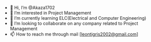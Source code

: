 - 👋 Hi, I’m @Akaza1702
- 👀 I’m interested in Project Management
- 🌱 I’m currently learning ELC(Electrical and Computer Engineering)
- 💞️ I’m looking to collaborate on any company related to Project Management 
- 📫 How to reach me through mail [leontigris2002@gmail.com]

<!---
Akaza1702/Akaza1702 is a ✨ special ✨ repository because its `README.md` (this file) appears on your GitHub profile.
You can click the Preview link to take a look at your changes.
--->
